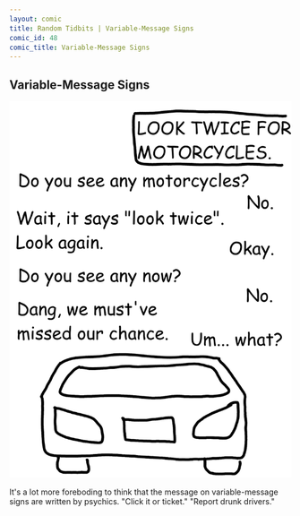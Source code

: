 ```yaml
---
layout: comic
title: Random Tidbits | Variable-Message Signs
comic_id: 48
comic_title: Variable-Message Signs
---
```


## Variable-Message Signs

![](/assets/images/48.png)

It's a lot more foreboding to think that the message on variable-message signs are written by psychics. "Click it or ticket." "Report drunk drivers."
